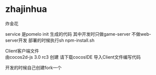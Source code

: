 zhajinhua
=========

炸金花



service 是pomelo init 生成的代码 其中开发时只做game-server 不做web-server开发
部署的时候执行sh npm-install.sh



Client客户端文件   
由cocos2d-js 3.0 rc3 创建
请下载cocosIDE 导入Client文件编写代码


开发的时候自己创建fork一个
